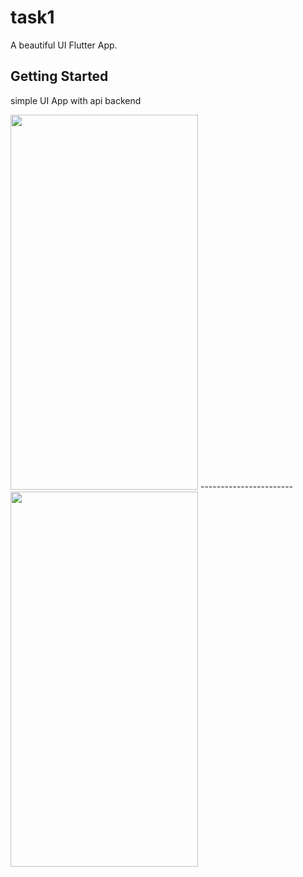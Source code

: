 # task1

A beautiful UI Flutter App.

## Getting Started

simple UI App with api backend

<img src="https://user-images.githubusercontent.com/92157668/192308239-18192009-fbed-4019-b3b9-0cce8311c133.jpg" width="300" height="600">
-----------------------
<img src="https://user-images.githubusercontent.com/92157668/192310537-1a3b2153-4976-4ee3-9018-4e14ba87812c.jpg" width="300" height="600">





